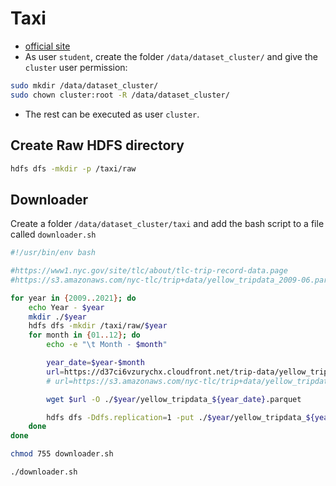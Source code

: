 # Taxi

- [official site](https://www1.nyc.gov/site/tlc/about/tlc-trip-record-data.page)
- As user `student`, create the folder `/data/dataset_cluster/` and give the `cluster` user permission:

```bash
sudo mkdir /data/dataset_cluster/
sudo chown cluster:root -R /data/dataset_cluster/
```

- The rest can be executed as user `cluster`.

## Create Raw HDFS directory

```bash
hdfs dfs -mkdir -p /taxi/raw
```

## Downloader

Create a folder `/data/dataset_cluster/taxi` and add the bash script to a file called `downloader.sh`

```bash
#!/usr/bin/env bash

#https://www1.nyc.gov/site/tlc/about/tlc-trip-record-data.page
#https://s3.amazonaws.com/nyc-tlc/trip+data/yellow_tripdata_2009-06.parquet

for year in {2009..2021}; do
    echo Year - $year
    mkdir ./$year
    hdfs dfs -mkdir /taxi/raw/$year
    for month in {01..12}; do
        echo -e "\t Month - $month"

        year_date=$year-$month
        url=https://d37ci6vzurychx.cloudfront.net/trip-data/yellow_tripdata_${year_date}.parquet
        # url=https://s3.amazonaws.com/nyc-tlc/trip+data/yellow_tripdata_${year_date}.parquet

        wget $url -O ./$year/yellow_tripdata_${year_date}.parquet

        hdfs dfs -Ddfs.replication=1 -put ./$year/yellow_tripdata_${year_date}.parquet /taxi/raw/$year
    done
done

```

```bash
chmod 755 downloader.sh
```

```bash
./downloader.sh
```
